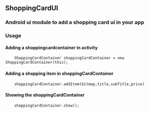 ## ShoppingCardUI

### Android ui module to add a shopping card ui in your app

### Usage

#### Adding a shoppingcardcontainer in activity
```
    ShoppingCardContainer shoppingCardContainer = new ShoppingCardContainer(this);
```

#### Adding a shopping item in shoppingCardContainer

```
    shoppingCardContainer.addItem(bitmap,title,subTitle,price)
```

#### Showing the shoppingCardContainer

```
    shoppingCardContainer.show();
```
